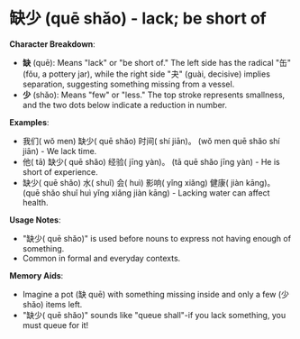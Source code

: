 # **缺少 (quē shǎo) - lack; be short of**

**Character Breakdown**:  
- **缺** (quē): Means "lack" or "be short of." The left side has the radical "缶" (fǒu, a pottery jar), while the right side "夬" (guài, decisive) implies separation, suggesting something missing from a vessel.  
- **少** (shǎo): Means "few" or "less." The top stroke represents smallness, and the two dots below indicate a reduction in number.

**Examples**:  
- 我们( wǒ men) 缺少( quē shǎo) 时间( shí jiān)。 (wǒ men quē shǎo shí jiān) - We lack time.  
- 他( tā) 缺少( quē shǎo) 经验( jīng yàn)。 (tā quē shǎo jīng yàn) - He is short of experience.  
- 缺少( quē shǎo) 水( shuǐ) 会( huì) 影响( yǐng xiǎng) 健康( jiàn kāng)。 (quē shǎo shuǐ huì yǐng xiǎng jiàn kāng) - Lacking water can affect health.

**Usage Notes**:  
- "缺少( quē shǎo)" is used before nouns to express not having enough of something.  
- Common in formal and everyday contexts.

**Memory Aids**:  
- Imagine a pot (缺 quē) with something missing inside and only a few (少 shǎo) items left.  
- "缺少( quē shǎo)" sounds like "queue shall"-if you lack something, you must queue for it!